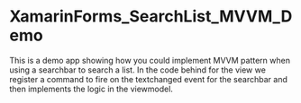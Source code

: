 # XamarinForms_SearchList_MVVM_Demo

This is a demo app showing how you could implement MVVM pattern when using a searchbar to search a list.
In the code behind for the view we register a command to fire on the textchanged event for the searchbar
and then implements the logic in the viewmodel.
